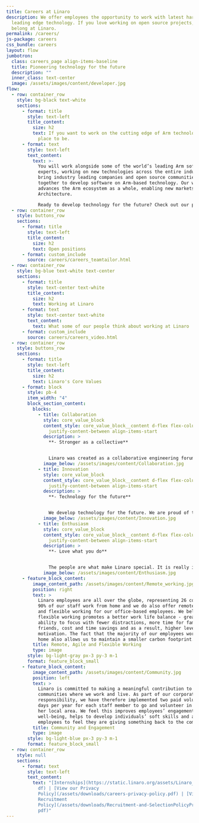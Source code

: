 ```yaml
---
title: Careers at Linaro
description: We offer employees the opportunity to work with latest hardware &
  leading edge technology. If you love working on open source projects, then you
  belong at Linaro.
permalink: /careers/
js-package: careers
css_bundle: careers
layout: flow
jumbotron:
  class: careers_page align-items-baseline
  title: Pioneering technology for the future
  description: ""
  inner_class: text-center
  image: /assets/images/content/developer.jpg
flow:
  - row: container_row
    style: bg-black text-white
    sections:
      - format: title
        style: text-left
        title_content:
          size: h2
          text: If you want to work on the cutting edge of Arm technology - Linaro is the
            place to be.
      - format: text
        style: text-left
        text_content:
          text: >-
            You will work alongside some of the world’s leading Arm software
            experts, working on new technologies across the entire industry. We
            bring industry leading companies and open source communities
            together to develop software on Arm-based technology. Our work
            advances the Arm ecosystem as a whole, enabling new markets on Arm
            Architecture.

            Ready to develop technology for the future? Check out our positions below:
  - row: container_row
    style: buttons_row
    sections:
      - format: title
        style: text-left
        title_content:
          size: h2
          text: Open positions
      - format: custom_include
        source: careers/careers_teamtailor.html
  - row: container_row
    style: bg-blue text-white text-center
    sections:
      - format: title
        style: text-center text-white
        title_content:
          size: h2
          text: Working at Linaro
      - format: text
        style: text-center text-white
        text_content:
          text: What some of our people think about working at Linaro
      - format: custom_include
        source: careers/careers_video.html
  - row: container_row
    style: buttons_row
    sections:
      - format: title
        style: text-left
        title_content:
          size: h2
          text: Linaro's Core Values
      - format: block
        style: pb-4
        item_width: "4"
        block_section_content:
          blocks:
            - title: Collaboration
              style: core_value_block
              content_style: core_value_block__content d-flex flex-column
                justify-content-between align-items-start
              description: >
                **- Stronger as a collective**


                Linaro was created as a collaborative engineering forum. We believe that collaboration is key to driving innovation which benefits the greater good.
              image_below: /assets/images/content/Collaboration.jpg
            - title: Innovation
              style: core_value_block
              content_style: core_value_block__content d-flex flex-column
                justify-content-between align-items-start
              description: >
                **- Technology for the future**


                We develop technology for the future. We are proud of the role we play in enabling new markets on Arm architecture, technology which benefits the lives of so many.
              image_below: /assets/images/content/Innovation.jpg
            - title: Enthusiasm
              style: core_value_block
              content_style: core_value_block__content d-flex flex-column
                justify-content-between align-items-start
              description: >
                **- Love what you do**


                The people are what make Linaro special. It is really important to us that our employees feel motivated in their roles and enjoy a good work/life balance.
              image_below: /assets/images/content/Enthusiasm.jpg
      - feature_block_content:
          image_content_path: /assets/images/content/Remote_working.jpg
          position: right
          text: >
            Linaro employees are all over the globe, representing 26 countries.
            90% of our staff work from home and we do also offer remote, agile
            and flexible working for our office-based employees. We believe
            flexible working promotes a better work life balance - greater
            ability to focus with fewer distractions, more time for family and
            friends, cost and time savings and as a result, higher levels of
            motivation. The fact that the majority of our employees work from
            home also allows us to maintain a smaller carbon footprint.
          title: Remote, Agile and Flexible Working
          type: image
        style: bg-light-gray px-3 py-3 m-1
        format: feature_block_small
      - feature_block_content:
          image_content_path: /assets/images/content/Community.jpg
          position: left
          text: >
            Linaro is committed to making a meaningful contribution to the
            communities where we work and live. As part of our corporate social
            responsibility, we have therefore implemented two paid voluntary
            days per year for each staff member to go and volunteer in his or
            her local area. We feel this improves employees’ engagement and
            well-being, helps to develop individuals’ soft skills and allow
            employees to feel they are giving something back to the community.
          title: Community and Engagement
          type: image
        style: bg-light-blue px-3 py-3 m-1
        format: feature_block_small
  - row: container_row
    style: null
    sections:
      - format: text
        style: text-left
        text_content:
          text: "[Internships](https://static.linaro.org/assets/Linaro_Interns_Brochure.p\
            df) | [View our Privacy
            Policy](/assets/downloads/careers-privacy-policy.pdf) | [View our
            Recruitment
            Policy](/assets/downloads/Recruitment-and-SelectionPolicyProcedure.\
            pdf)"
---
```

